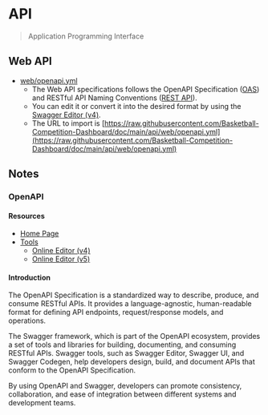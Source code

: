 # API

> Application Programming Interface

## Web API

- [web/openapi.yml](./web/openapi.yml)
    - The Web API specifications follows the OpenAPI Specification ([OAS](https://swagger.io/specification/)) and RESTful API Naming Conventions ([REST API](https://restfulapi.net/resource-naming/)).
    - You can edit it or convert it into the desired format by using the [Swagger Editor (v4)](https://editor.swagger.io/?url=https://raw.githubusercontent.com/Basketball-Competition-Dashboard/doc/main/api/web/openapi.yml).
    - The URL to import is [https://raw.githubusercontent.com/Basketball-Competition-Dashboard/doc/main/api/web/openapi.yml](https://raw.githubusercontent.com/Basketball-Competition-Dashboard/doc/main/api/web/openapi.yml)

## Notes

### OpenAPI

#### Resources

- [Home Page](https://swagger.io/)
- [Tools](https://swagger.io/tools/)
    - [Online Editor (v4)](https://editor.swagger.io/)
    - [Online Editor (v5)](https://editor-next.swagger.io/)

#### Introduction

The OpenAPI Specification is a standardized way to describe, produce, and consume RESTful APIs. It provides a language-agnostic, human-readable format for defining API endpoints, request/response models, and operations.

The Swagger framework, which is part of the OpenAPI ecosystem, provides a set of tools and libraries for building, documenting, and consuming RESTful APIs. Swagger tools, such as Swagger Editor, Swagger UI, and Swagger Codegen, help developers design, build, and document APIs that conform to the OpenAPI Specification.

By using OpenAPI and Swagger, developers can promote consistency, collaboration, and ease of integration between different systems and development teams.
